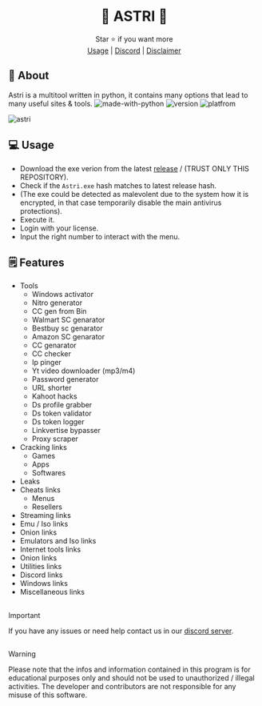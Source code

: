 <div align="center">

# 💫 ASTRI 💫

</div>
<div align="center">
  Star ⭐ if you want more <br>
  <a href="https://github.com/astros3x/Astri#-usage">Usage</a> | <a href="https://discord.gg/GDMVrNF8Gr">Discord</a> | <a href="https://github.com/astros3x/Astri#warning-disclaimer">Disclaimer</a>
</div>

## 📍 About
Astri is a multitool written in python, it contains many options that lead to many useful sites & tools. ![made-with-python](https://img.shields.io/badge/Made%20with-Python-1f425f.svg) ![version](https://img.shields.io/badge/python-3.9-green) ![platfrom](https://img.shields.io/badge/platform-windows-lightgrey)

![astri](https://github.com/astros3x/Astri/assets/87500882/4dec991d-8663-4c09-9b03-316bb660a361)

## 💻 Usage
* Download the exe verion from the latest [release](https://github.com/astros3x/Astri/releases/) / (TRUST ONLY THIS REPOSITORY).
* Check if the `Astri.exe` hash matches to latest release hash.
* (The exe could be detected as malevolent due to the system how it is encrypted, in that case temporarily disable the main antivirus protections).
* Execute it.
* Login with your license.
* Input the right number to interact with the menu.


## 🗒️ Features
* Tools
  * Windows activator
  * Nitro generator
  * CC gen from Bin
  * Walmart SC genarator
  * Bestbuy sc genarator
  * Amazon SC genarator
  * CC genarator
  * CC checker
  * Ip pinger
  * Yt video downloader (mp3/m4)
  * Password generator
  * URL shorter
  * Kahoot hacks
  * Ds profile grabber
  * Ds token validator
  * Ds token logger
  * Linkvertise bypasser
  * Proxy scraper
* Cracking links
  * Games
  * Apps
  * Softwares  
* Leaks
* Cheats links
  * Menus
  * Resellers
* Streaming links
* Emu / Iso links
* Onion links
* Emulators and Iso links
* Internet tools links
* Onion links
* Utilities links
* Discord links
* Windows links
* Miscellaneous links

## 
> [!IMPORTANT]
> If you have any issues or need help contact us in our [discord server](https://discord.gg/XnRjFmgPYz).

## 
> [!WARNING]
> Please note that the infos and information contained in this program is for educational purposes only and should not be used to unauthorized / illegal activities. The developer and contributors are not responsible for any misuse of this software.
